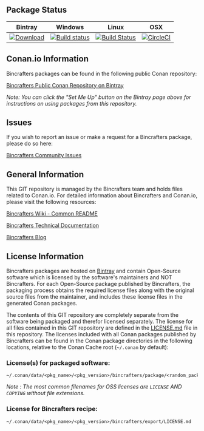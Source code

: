 ## Package Status

| Bintray | Windows | Linux | OSX |
|---------|-----------|--------|------------|
|[![Download](https://api.bintray.com/packages/bincrafters/public-conan/boost_callable_traits%3Abincrafters/images/download.svg) ](https://bintray.com/bincrafters/public-conan/boost_callable_traits%3Abincrafters/_latestVersion)|[![Build status](https://ci.appveyor.com/api/projects/status/github/bincrafters/conan-boost_callable_traits?svg=true)](https://ci.appveyor.com/project/BinCrafters/conan-boost_callable_traits)|[![Build Status](https://travis-ci.org/bincrafters/conan-boost_callable_traits.svg)](https://travis-ci.org/bincrafters/conan-boost_callable_traits)|[![CircleCI](https://circleci.com/gh/bincrafters/conan-boost_callable_traits.svg?style=svg)](https://circleci.com/gh/bincrafters/conan-boost_callable_traits)|

## Conan.io Information

Bincrafters packages can be found in the following public Conan repository:

[Bincrafters Public Conan Repository on Bintray](https://bintray.com/bincrafters/public-conan)

*Note: You can click the "Set Me Up" button on the Bintray page above for instructions on using packages from this repository.*

## Issues

If you wish to report an issue or make a request for a Bincrafters package, please do so here:  

[Bincrafters Community Issues](https://github.com/bincrafters/community/issues)

## General Information

This GIT repository is managed by the Bincrafters team and holds files related to Conan.io.  For detailed information about Bincrafters and Conan.io, please visit the following resources: 

[Bincrafters Wiki - Common README](https://github.com/bincrafters/community/wiki/Common-README.md)

[Bincrafters Technical Documentation](http://bincrafters.readthedocs.io/en/latest/)

[Bincrafters Blog](https://bincrafters.github.io)

## License Information

Bincrafters packages are hosted on [Bintray](https://bintray.com) and contain Open-Source software which is licensed by the software's maintainers and NOT Bincrafters.  For each Open-Source package published by Bincrafters, the packaging process obtains the required license files along with the original source files from the maintainer, and includes these license files in the generated Conan packages.  

The contents of this GIT repository are completely separate from the software being packaged and therefor licensed separately.  The license for all files contained in this GIT repository are defined in the [LICENSE.md](LICENSE.md) file in this repository.  The licenses included with all Conan packages published by Bincrafters can be found in the Conan package directories in the following locations, relative to the Conan Cache root (`~/.conan` by default): 

### License(s) for packaged software: 

    ~/.conan/data/<pkg_name>/<pkg_version>/bincrafters/package/<random_package_id>/license/<LICENSE_FILES_HERE>

*Note :   The most common filenames for OSS licenses are `LICENSE` AND `COPYING` without file extensions.*
	
### License for Bincrafters recipe: 

    ~/.conan/data/<pkg_name>/<pkg_version>/bincrafters/export/LICENSE.md 

	

